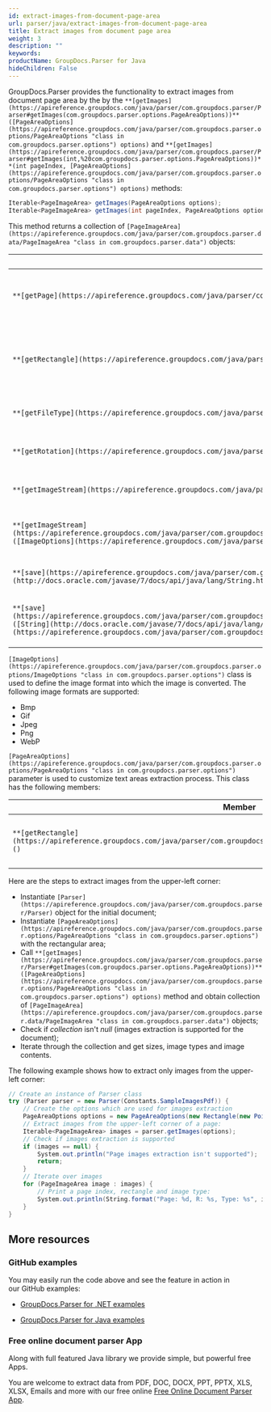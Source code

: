 ```yaml
---
id: extract-images-from-document-page-area
url: parser/java/extract-images-from-document-page-area
title: Extract images from document page area
weight: 3
description: ""
keywords: 
productName: GroupDocs.Parser for Java
hideChildren: False
---
```

GroupDocs.Parser provides the functionality to extract images from document page area by the by the `**[getImages](https://apireference.groupdocs.com/java/parser/com.groupdocs.parser/Parser#getImages(com.groupdocs.parser.options.PageAreaOptions))**([PageAreaOptions](https://apireference.groupdocs.com/java/parser/com.groupdocs.parser.options/PageAreaOptions "class in com.groupdocs.parser.options") options)` and `**[getImages](https://apireference.groupdocs.com/java/parser/com.groupdocs.parser/Parser#getImages(int,%20com.groupdocs.parser.options.PageAreaOptions))**(int pageIndex, [PageAreaOptions](https://apireference.groupdocs.com/java/parser/com.groupdocs.parser.options/PageAreaOptions "class in com.groupdocs.parser.options") options)` methods:

```csharp
Iterable<PageImageArea> getImages(PageAreaOptions options);
Iterable<PageImageArea> getImages(int pageIndex, PageAreaOptions options);

```

This method returns a collection of `[PageImageArea](https://apireference.groupdocs.com/java/parser/com.groupdocs.parser.data/PageImageArea "class in com.groupdocs.parser.data")` objects:

| Member | Description |
| --- | --- |
| `**[getPage](https://apireference.groupdocs.com/java/parser/com.groupdocs.parser.data/PageArea#getPage())**()` | The page that contains the text area. |
| `**[getRectangle](https://apireference.groupdocs.com/java/parser/com.groupdocs.parser.data/PageArea#getRectangle())**()` | The rectangular area on the page that contains the text area. |
| `**[getFileType](https://apireference.groupdocs.com/java/parser/com.groupdocs.parser.data/PageImageArea#getFileType())**()` | The format of the image. |
| `**[getRotation](https://apireference.groupdocs.com/java/parser/com.groupdocs.parser.data/PageImageArea#getRotation())**()` | The rotation angle of the image. |
| `**[getImageStream](https://apireference.groupdocs.com/java/parser/com.groupdocs.parser.data/PageImageArea#getImageStream())**()` | Returns the image stream. |
| `**[getImageStream](https://apireference.groupdocs.com/java/parser/com.groupdocs.parser.data/PageImageArea#getImageStream(com.groupdocs.parser.options.ImageOptions))**([ImageOptions](https://apireference.groupdocs.com/java/parser/com.groupdocs.parser.options/ImageOptions "class in com.groupdocs.parser.options") options)` | Returns the image stream in a different format. |
| `**[save](https://apireference.groupdocs.com/java/parser/com.groupdocs.parser.data/PageImageArea#save(java.lang.String))**([String](http://docs.oracle.com/javase/7/docs/api/java/lang/String.html?is-external=true "class or interface in java.lang") filePath)` | Saves the image to the file. |
| `**[save](https://apireference.groupdocs.com/java/parser/com.groupdocs.parser.data/PageImageArea#save(java.lang.String,%20com.groupdocs.parser.options.ImageOptions))**([String](http://docs.oracle.com/javase/7/docs/api/java/lang/String.html?is-external=true "class or interface in java.lang") filePath, [ImageOptions](https://apireference.groupdocs.com/java/parser/com.groupdocs.parser.options/ImageOptions "class in com.groupdocs.parser.options") options)` | Saves the image to the file in a different format. |

`[ImageOptions](https://apireference.groupdocs.com/java/parser/com.groupdocs.parser.options/ImageOptions "class in com.groupdocs.parser.options")` class is used to define the image format into which the image is converted. The following image formats are supported:

*   Bmp
*   Gif
*   Jpeg
*   Png
*   WebP

`[PageAreaOptions](https://apireference.groupdocs.com/java/parser/com.groupdocs.parser.options/PageAreaOptions "class in com.groupdocs.parser.options")` parameter is used to customize text areas extraction process. This class has the following members:

| Member | Description |
| --- | --- |
| `**[getRectangle](https://apireference.groupdocs.com/java/parser/com.groupdocs.parser.options/PageAreaOptions#getRectangle())**()` | The rectangular area that contains a text area. |

Here are the steps to extract images from the upper-left corner:

*   Instantiate `[Parser](https://apireference.groupdocs.com/java/parser/com.groupdocs.parser/Parser)` object for the initial document;
*   Instantiate `[PageAreaOptions](https://apireference.groupdocs.com/java/parser/com.groupdocs.parser.options/PageAreaOptions "class in com.groupdocs.parser.options")` with the rectangular area;
*   Call `**[getImages](https://apireference.groupdocs.com/java/parser/com.groupdocs.parser/Parser#getImages(com.groupdocs.parser.options.PageAreaOptions))**([PageAreaOptions](https://apireference.groupdocs.com/java/parser/com.groupdocs.parser.options/PageAreaOptions "class in com.groupdocs.parser.options") options)` method and obtain collection of `[PageImageArea](https://apireference.groupdocs.com/java/parser/com.groupdocs.parser.data/PageImageArea "class in com.groupdocs.parser.data")` objects;
*   Check if *collection* isn't *null* (images extraction is supported for the document);
*   Iterate through the collection and get sizes, image types and image contents.

The following example shows how to extract only images from the upper-left corner:

```csharp
// Create an instance of Parser class
try (Parser parser = new Parser(Constants.SampleImagesPdf)) {
    // Create the options which are used for images extraction
    PageAreaOptions options = new PageAreaOptions(new Rectangle(new Point(340, 150), new Size(300, 100)));
    // Extract images from the upper-left corner of a page:
    Iterable<PageImageArea> images = parser.getImages(options);
    // Check if images extraction is supported
    if (images == null) {
        System.out.println("Page images extraction isn't supported");
        return;
    }
    // Iterate over images
    for (PageImageArea image : images) {
        // Print a page index, rectangle and image type:
        System.out.println(String.format("Page: %d, R: %s, Type: %s", image.getPage().getIndex(), image.getRectangle(), image.getFileType()));
    }
}

```

## More resources

### GitHub examples

You may easily run the code above and see the feature in action in our GitHub examples:

*   [GroupDocs.Parser for .NET examples](https://github.com/groupdocs-parser/GroupDocs.Parser-for-.NET)
    
*   [GroupDocs.Parser for Java examples](https://github.com/groupdocs-parser/GroupDocs.Parser-for-Java)
    

### Free online document parser App

Along with full featured Java library we provide simple, but powerful free Apps.

You are welcome to extract data from PDF, DOC, DOCX, PPT, PPTX, XLS, XLSX, Emails and more with our free online [Free Online Document Parser App](https://products.groupdocs.app/parser).
